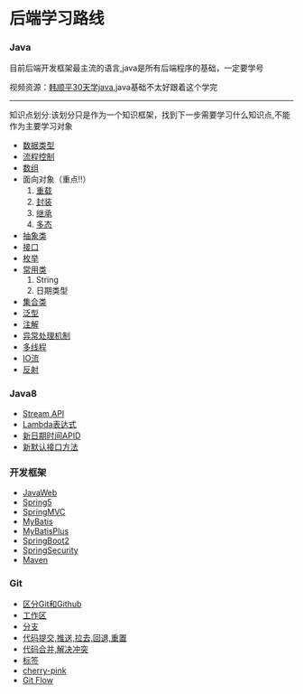 # 后端学习路线

### Java
目前后端开发框架最主流的语言,java是所有后端程序的基础，一定要学号

视频资源：[韩顺平30天学java](https://www.bilibili.com/video/BV1fh411y7R8/?spm_id_from=333.337.search-card.all.click&vd_source=93ff967fe12cce0835c1f7d7919cd9a4),java基础不太好跟着这个学完

------
知识点划分:该划分只是作为一个知识框架，找到下一步需要学习什么知识点,不能作为主要学习对象
- [数据类型](https://www.runoob.com/java/java-basic-datatypes.html)
- [流程控制](https://blog.csdn.net/ligonglanyuan/article/details/120171737)
- [数组](https://blog.csdn.net/weixin_43213517/article/details/84787878)
- 面向对象（重点!!）
  1. [重载](https://www.bilibili.com/video/BV1bP411f7AM/?spm_id_from=333.337.search-card.all.click&vd_source=93ff967fe12cce0835c1f7d7919cd9a4)
  2. [封装](https://www.bilibili.com/video/BV1Me4y1h7N2/?spm_id_from=333.788&vd_source=93ff967fe12cce0835c1f7d7919cd9a4)
  3. [继承](/zh-ch/java/面向对象封装.md)
  4. [多态](/zh-ch/java/面向对象多态.md)	
- [抽象类](/zh-ch/java/)
- [接口](/zh-ch/java/)
- [枚举](/zh-ch/java/)
- [常用类](/zh-ch/java/)
  1. String
  2. 日期类型
- [集合类](/zh-ch/java/)
- [泛型](/zh-ch/java/)
- [注解](/zh-ch/java/)
- [异常处理机制](/zh-ch/java/)
- [多线程](/zh-ch/java/)
- [IO流](/zh-ch/java/)
- [反射](/zh-ch/java/)


### Java8
- [Stream API]()
- [Lambda表达式]()
- [新日期时间APID]()
- [新默认接口方法]()

### 开发框架
- [JavaWeb]()  
- [Spring5]()
- [SpringMVC]()
- [MyBatis]()
- [MyBatisPlus]()
- [SpringBoot2]()
- [SpringSecurity]()
- [Maven]()
### Git
- [区分Git和Github]()
- [工作区]()
- [分支]()
- [代码提交,推送,拉去,回退,重置]()
- [代码合并,解决冲突]()
- [标签]()
- [cherry-pink]()
- [Git Flow](/)
